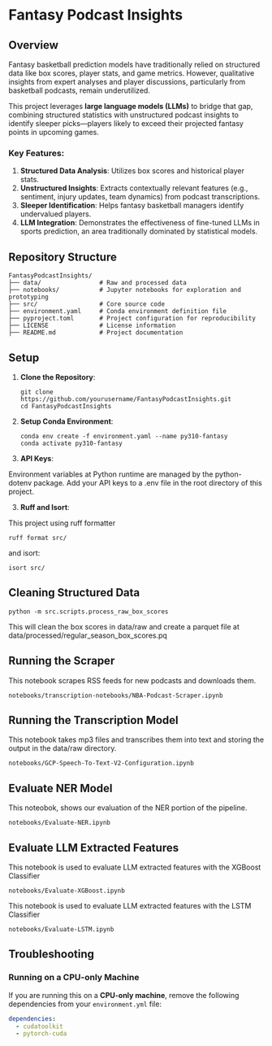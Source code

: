 # Fantasy Podcast Insights

## Overview

Fantasy basketball prediction models have traditionally relied on structured data like box scores, player stats, and game metrics. However, qualitative insights from expert analyses and player discussions, particularly from basketball podcasts, remain underutilized. 

This project leverages **large language models (LLMs)** to bridge that gap, combining structured statistics with unstructured podcast insights to identify sleeper picks—players likely to exceed their projected fantasy points in upcoming games.

### Key Features:
1. **Structured Data Analysis**: Utilizes box scores and historical player stats.
2. **Unstructured Insights**: Extracts contextually relevant features (e.g., sentiment, injury updates, team dynamics) from podcast transcriptions.
3. **Sleeper Identification**: Helps fantasy basketball managers identify undervalued players.
4. **LLM Integration**: Demonstrates the effectiveness of fine-tuned LLMs in sports prediction, an area traditionally dominated by statistical models.

## Repository Structure

```plaintext
FantasyPodcastInsights/
├── data/                # Raw and processed data
├── notebooks/           # Jupyter notebooks for exploration and prototyping
├── src/                 # Core source code
├── environment.yaml     # Conda environment definition file
├── pyproject.toml       # Project configuration for reproducibility
├── LICENSE              # License information
├── README.md            # Project documentation
```

## Setup
1. **Clone the Repository**:
   ```
   git clone https://github.com/yourusername/FantasyPodcastInsights.git
   cd FantasyPodcastInsights
   ```

2. **Setup Conda Environment**:
   ```
   conda env create -f environment.yaml --name py310-fantasy
   conda activate py310-fantasy
   ```

4. **API Keys**:

Environment variables at Python runtime are managed by the python-dotenv package.
Add your API keys to a .env file in the root directory of this project.

3. **Ruff and Isort**:

This project using ruff formatter 
```
ruff format src/
```
and isort:
```
isort src/
```

## Cleaning Structured Data
```
python -m src.scripts.process_raw_box_scores
```
This will clean the box scores in data/raw and create a parquet file at data/processed/regular_season_box_scores.pq

## Running the Scraper
This notebook scrapes RSS feeds for new podcasts and downloads them.
```
notebooks/transcription-notebooks/NBA-Podcast-Scraper.ipynb
```

## Running the Transcription Model
This notebook takes mp3 files and transcribes them into text and storing the output
in the data/raw directory.
```
notebooks/GCP-Speech-To-Text-V2-Configuration.ipynb
```

## Evaluate NER Model
This noteobok, shows our evaluation of the NER portion of the pipeline.
```
notebooks/Evaluate-NER.ipynb
```

## Evaluate LLM Extracted Features
This notebook is used to evaluate LLM extracted features with the XGBoost Classifier
```
notebooks/Evaluate-XGBoost.ipynb
```

This notebook is used to evaluate LLM extracted features with the LSTM Classifier
```
notebooks/Evaluate-LSTM.ipynb
```

## Troubleshooting

### Running on a CPU-only Machine
If you are running this on a **CPU-only machine**, remove the following dependencies from your `environment.yml` file:

```yaml
dependencies:
  - cudatoolkit
  - pytorch-cuda
